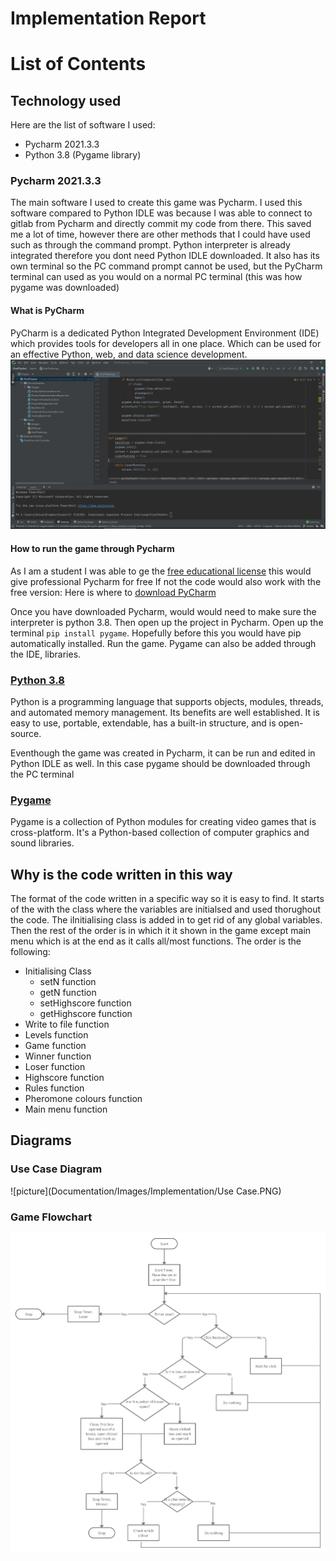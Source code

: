 # Implementation Report

# List of Contents

## Technology used
Here are the list of software I used:
* Pycharm 2021.3.3
* Python 3.8 (Pygame library)

### Pycharm 2021.3.3
The main software I used to create this game was Pycharm. I used this software compared to Python IDLE was because I was able to connect to gitlab from Pycharm and directly commit my code from there. This saved me a lot of time, however there are other methods that I could have used such as through the command prompt. Python interpreter is already integrated therefore you dont need Python IDLE downloaded. It also has its own terminal so the PC command prompt cannot be used, but the PyCharm terminal can used as you would on a normal PC terminal (this was how pygame was downloaded)

#### What is PyCharm
PyCharm is a dedicated Python Integrated Development Environment (IDE) which provides tools for developers all in one place. Which can be used for an effective Python, web, and data science development.
![picture](Documentation/Images/Implementation/Pycharm.JPG)

#### How to run the game through Pycharm
As I am a student I was able to ge the [free educational license](https://www.jetbrains.com/community/education/#students) this would give professional Pycharm for free
If not the code would also work with the free version:
Here is where to [download PyCharm ](https://www.jetbrains.com/pycharm/download/#section=windows)

Once you have downloaded Pycharm, would would need to make sure the interpreter is python 3.8. Then open up the project in Pycharm. 
Open up the terminal `pip install pygame`. Hopefully before this you would have pip automatically installed. Run the game. Pygame can also be added through the IDE, libraries.

### [Python 3.8](https://www.python.org/downloads/release/python-358/)
Python is a programming language that supports objects, modules, threads, and automated memory management. Its benefits are well established. It is easy to use, portable, extendable, has a built-in structure, and is open-source.

Eventhough the game was created in Pycharm, it can be run and edited in Python IDLE as well. In this case pygame should be downloaded through the PC terminal

### [Pygame](https://www.pygame.org/download.shtml)
Pygame is a collection of Python modules for creating video games that is cross-platform. It's a Python-based collection of computer graphics and sound libraries.

## Why is the code written in this way
The format of the code written in a specific way so it is easy to find. It starts of the with the class where the variables are initialsed and used thorughout the code. The iInitialising class is added in to get rid of any global variables. Then the rest of the order is in which it it shown in the game except main menu which is at the end as it calls all/most functions. 
The order is the following:
* Initialising Class
    * setN function
    * getN function
    * setHighscore function
    * getHighscore function
* Write to file function
* Levels function
* Game function
* Winner function
* Loser function
* Highscore function
* Rules function
* Pheromone colours function
* Main menu function

## Diagrams
### Use Case Diagram
![picture](Documentation/Images/Implementation/Use Case.PNG)
### Game Flowchart
![picture](Documentation/Images/Implementation/Flowchart.JPG)

